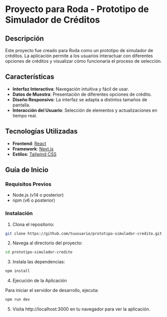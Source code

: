# Proyecto para Roda - Prototipo de Simulador de Créditos

## Descripción

Este proyecto fue creado para Roda como un prototipo de simulador de créditos. La aplicación permite a los usuarios interactuar con diferentes opciones de créditos y visualizar cómo funcionaría el proceso de selección.

## Características

- **Interfaz Interactiva**: Navegación intuitiva y fácil de usar.
- **Datos de Muestra**: Presentación de diferentes opciones de crédito.
- **Diseño Responsivo**: La interfaz se adapta a distintos tamaños de pantalla.
- **Interacción del Usuario**: Selección de elementos y actualizaciones en tiempo real.

## Tecnologías Utilizadas

- **Frontend**: [React](https://reactjs.org/)
- **Framework**: [Next.js](https://nextjs.org/)
- **Estilos**: [Tailwind CSS](https://tailwindcss.com/)

## Guía de Inicio

### Requisitos Previos

- Node.js (v14 o posterior)
- npm (v6 o posterior)

### Instalación

1. Clona el repositorio:
```bash
git clone https://github.com/tuusuario/prototipo-simulador-credito.git
```

2. Navega al directorio del proyecto:

```bash
cd prototipo-simulador-credito
````

3. Instala las dependencias:

```bash
npm install
```

4. Ejecución de la Aplicación

Para iniciar el servidor de desarrollo, ejecuta:

```bash
npm run dev
```

5. Visita http://localhost:3000 en tu navegador para ver la aplicación.


